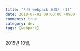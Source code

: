 ```yaml
---
title: "사내 webpack 도입기 (1)"
date: 2018-07-02 09:00:00 +0900
comments: true
category: dev
tags: [webpack]
---
```


2015년 10월,
